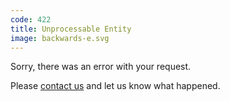 ```yaml
---
code: 422
title: Unprocessable Entity
image: backwards-e.svg
---
```

Sorry, there was an error with your request.

Please [contact us](https://www.ted.com/contact)
and let us know what happened.
